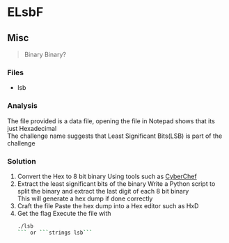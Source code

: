 # ELsbF
## Misc

> Binary Binary?

### Files
- lsb

### Analysis
The file provided is a data file, opening the file in Notepad shows that its just Hexadecimal<br />
The challenge name suggests that Least Significant Bits(LSB) is part of the challenge

### Solution
1. Convert the Hex to 8 bit binary
   Using tools such as [CyberChef](https://gchq.github.io/CyberChef/)
2. Extract the least significant bits of the binary
   Write a Python script to split the binary and extract the last digit of each 8 bit binary<br />
   This will generate a hex dump if done correctly
3. Craft the file
   Paste the hex dump into a Hex editor such as HxD
4. Get the flag
   Execute the file with
   ```bash
   ./lsb
   ``` or ```strings lsb```
